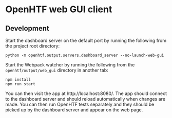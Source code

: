 # OpenHTF web GUI client

## Development

Start the dashboard server on the default port by running the following from
the project root directory:

```
python -m openhtf.output.servers.dashboard_server --no-launch-web-gui
```

Start the Webpack watcher by running the following from the
`openhtf/output/web_gui` directory in another tab:

```
npm install
npm run start
```

You can then visit the app at http://localhost:8080/. The app should connect to
the dashboard server and should reload automatically when changes are made.
You can then run OpenHTF tests separately and they should be picked up by the
dashboard server and appear on the web page.

